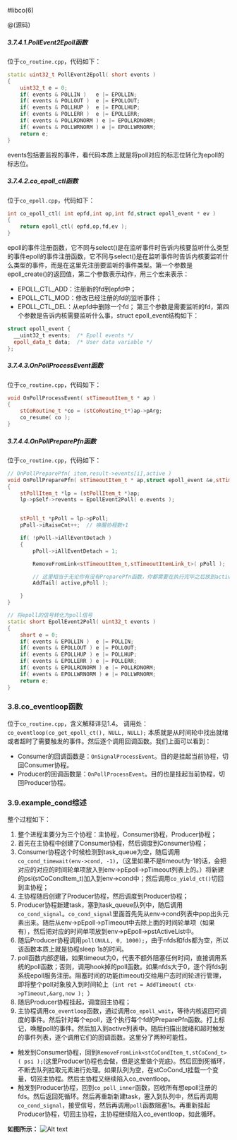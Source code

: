   
#libco(6)

@(源码)

##### 3.7.4.1.PollEvent2Epoll函数
位于`co_routine.cpp`，代码如下：
```cpp
static uint32_t PollEvent2Epoll( short events )
{
	uint32_t e = 0;	
	if( events & POLLIN ) 	e |= EPOLLIN;
	if( events & POLLOUT )  e |= EPOLLOUT;
	if( events & POLLHUP ) 	e |= EPOLLHUP;
	if( events & POLLERR )	e |= EPOLLERR;
	if( events & POLLRDNORM ) e |= EPOLLRDNORM;
	if( events & POLLWRNORM ) e |= EPOLLWRNORM;
	return e;
}
```
events包括要监视的事件，看代码本质上就是将poll对应的标志位转化为epoll的标志位。

##### 3.7.4.2.co_epoll_ctl函数
位于`co_epoll.cpp`，代码如下：
```cpp
int	co_epoll_ctl( int epfd,int op,int fd,struct epoll_event * ev )
{
	return epoll_ctl( epfd,op,fd,ev );
}
```
epoll的事件注册函数，它不同与select()是在监听事件时告诉内核要监听什么类型的事件epoll的事件注册函数，它不同与select()是在监听事件时告诉内核要监听什么类型的事件，而是在这里先注册要监听的事件类型。第一个参数是epoll_create()的返回值，第二个参数表示动作，用三个宏来表示：
+ EPOLL_CTL_ADD：注册新的fd到epfd中；
+ EPOLL_CTL_MOD：修改已经注册的fd的监听事件；
+ EPOLL_CTL_DEL：从epfd中删除一个fd；
第三个参数是需要监听的fd，第四个参数是告诉内核需要监听什么事，struct epoll_event结构如下：
```cpp
struct epoll_event {
  __uint32_t events;  /* Epoll events */
  epoll_data_t data;  /* User data variable */
};
```

##### 3.7.4.3.OnPollProcessEvent函数
位于`co_routine.cpp`，代码如下：
```cpp
void OnPollProcessEvent( stTimeoutItem_t * ap )
{
	stCoRoutine_t *co = (stCoRoutine_t*)ap->pArg;
	co_resume( co );
}
```

##### 3.7.4.4.OnPollPreparePfn函数
位于`co_routine.cpp`，代码如下：
```cpp
// OnPollPreparePfn( item,result->events[i],active )
void OnPollPreparePfn( stTimeoutItem_t * ap,struct epoll_event &e,stTimeoutItemLink_t *active )
{
	stPollItem_t *lp = (stPollItem_t *)ap;
	lp->pSelf->revents = EpollEvent2Poll( e.events );


	stPoll_t *pPoll = lp->pPoll;
	pPoll->iRaiseCnt++;  // 唤醒协程数+1

	if( !pPoll->iAllEventDetach )
	{
		pPoll->iAllEventDetach = 1;

		RemoveFromLink<stTimeoutItem_t,stTimeoutItemLink_t>( pPoll );

		// 这里相当于无论你有没有PreparePfn函数，你都需要在执行完毕之后放到active列表中
		AddTail( active,pPoll );

	}
}

// 将epoll的信号转化为poll信号
static short EpollEvent2Poll( uint32_t events )
{
	short e = 0;	
	if( events & EPOLLIN ) 	e |= POLLIN;
	if( events & EPOLLOUT ) e |= POLLOUT;
	if( events & EPOLLHUP ) e |= POLLHUP;
	if( events & EPOLLERR ) e |= POLLERR;
	if( events & EPOLLRDNORM ) e |= POLLRDNORM;
	if( events & EPOLLWRNORM ) e |= POLLWRNORM;
	return e;
}
```

### 3.8.co_eventloop函数
位于`co_routine.cpp`，含义解释详见1.4。
调用处：`co_eventloop(co_get_epoll_ct(), NULL, NULL);`
本质就是从时间轮中找出就绪或者超时了需要触发的事件。然后逐个调用回调函数。我们上面可以看到：
+ Consumer的回调函数是：`OnSignalProcessEvent`。目的是挂起当前协程，切回Consumer协程。
+ Producer的回调函数是：`OnPollProcessEvent`。目的也是挂起当前协程，切回Producer协程。

### 3.9.example_cond综述
整个过程如下：
1. 整个进程主要分为三个协程：主协程，Consumer协程，Producer协程；
2. 首先在主协程中创建了Consumer协程，然后调度到Consumer协程；
3. Consumer协程这个时候检测到task_queue为空，随后调用`co_cond_timewait(env->cond, -1)`，（这里如果不是timeout为-1的话，会把对应的对应的时间轮单项放入到env->pEpoll->pTimeout列表上的。）将新建的psi(stCoCondItem_t)加入到env->cond中；然后调用`co_yield_ct()`切回到主协程；
4. 主协程随后创建了Producer协程，然后调度到Producer协程；
5. Producer协程新建task，塞到task_queue队列中，随后调用`co_cond_signal`。`co_cond_signal`里面首先先从env->cond列表中pop出头元素出来。随后从env->pEpoll->pTimeout中去除上面的时间轮单项（如果有），然后把对应的时间单项放到env->pEpoll->pstActiveList中。
6. 随后Producer协程调用`poll(NULL, 0, 1000);`，由于nfds和fds都为空，所以该函数本质上就是协程sleep 1s的时间。
7. poll函数内部逻辑，如果timeout为0，代表不额外阻塞任何时间，直接调用系统的poll函数；否则，调用hook掉的poll函数。如果nfds大于0，逐个将fds到系统epoll服务注册。阻塞时间的功能(timeout)交给用户态时间轮进行管理，即将整个poll对象放入到时间轮上（`int ret = AddTimeout( ctx->pTimeout,&arg,now ); `）
8. 随后Producer协程挂起，调度回主协程；
9. 主协程调用`co_eventloop`函数，通过调用`co_epoll_wait`，等待内核返回可调度的事件。然后针对每个epoll，逐个执行每个fd的PreparePfn函数。打上标记，唤醒poll的事件。然后加入到active列表中。随后扫描出就绪和超时触发的事件列表，逐个调用它们的回调函数。这里分了两种可能性。
+ 触发到Consumer协程，回到`RemoveFromLink<stCoCondItem_t,stCoCond_t>( psi );`(这里Producer协程也会做，但是这里做个兜底)。然后回到死循环，不断去队列拉取元素进行处理。如果队列为空，在stCoCond_t挂载一个变量，切回主协程。然后主协程又继续陷入co_eventloop。
+ 触发到Producer协程，回到`co_poll_inner`函数，回收所有想epoll注册的fds。然后返回死循环。然后再重新新建task，塞入到队列中，然后再调用`co_cond_signal`，接受信号，然后再调用`poll`函数阻塞1s。再重新挂起Producer协程，切回主协程，主协程继续陷入co_eventloop，如此循环。

**如图所示：**
![Alt text](./1529862684386.png)
